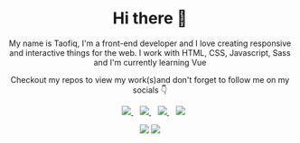 <h1 align='center'>Hi there 👋</h1>

<p align='center'>My name is Taofiq, I'm a front-end developer and I love creating responsive and interactive things for the web. I work with HTML, CSS, Javascript, Sass and I'm currently learning Vue</p>

<p align='center'>Checkout my repos to view my work(s)and don't forget to follow me on my socials 👇</p>

<!-- Links -->
<p align='center'>
<!-- <a href="" target="_blank">
  <img src="https://img.shields.io/badge/WHATSAPP-%2325D366.svg?&style=for-the-badge&logo=whatsapp&logoColor=white" /> -->
</a>&nbsp;&nbsp;
<a href="https://twitter.com/@dr_annys" target="_blank">
  <img src="https://img.shields.io/badge/twitter-%231DA1F2.svg?&style=for-the-badge&logo=twitter&logoColor=white" />
</a>&nbsp;&nbsp;
<a href="http://www.linkedin.com/in/animashaun-taofiq-65556b135/" target="_blank">
  <img src="https://img.shields.io/badge/linkedin-%230077B5.svg?&style=for-the-badge&logo=linkedin&logoColor=white" />
</a>&nbsp;&nbsp;
<a href="mailto:animashauntaofiq@gmail.com" target="_blank">
  <img src="https://img.shields.io/badge/email me-%23D14836.svg?&style=for-the-badge&logo=gmail&logoColor=white" />
</a>&nbsp;&nbsp;
  <img src="https://gpvc.arturio.dev/blade-01" />
  
  <!-- Stats -->
  <p align = "center">
 <img src = "https://github-readme-stats.vercel.app/api?username=blade-01&show_icons=true&title_color=47ff78&text_color=efefed&icon_color=47ff78&bg_color=0b0b0c&line_height=27">
  
  <img src = "https://github-readme-stats.vercel.app/api/top-langs/?username=blade-01&title_color=47ff78&text_color=efefed&icon_color=47ff78&bg_color=0b0b0c&line_height=27">
</p>
</p>
